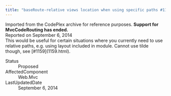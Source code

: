 ```yaml
---
title: "baseRoute-relative views location when using specific paths #1160"
---
```

<div class="note">
   Imported from the CodePlex archive for reference purposes. <b>Support for MvcCodeRouting has ended.</b></div>
<div class="issue-report">
   <div class="issue-header">Reported on 
      <time datetime="2014-09-06T14:47:05.357-07:00" title="2014-09-06T14:47:05.357-07:00">September 6, 2014</time>
   </div>
   <div class="issue-message" markdown="1">This would be useful for certain situations where you currently need to use relative paths, e.g. using layout included in module. Cannot use tilde though, see [#1159](1159.html).
      
   </div>
   <div class="issue-footer">
      <dl>
         <dt>Status</dt>
         <dd>Proposed</dd>
         <dt>AffectedComponent</dt>
         <dd>Web.Mvc</dd>
         <dt>LastUpdatedDate</dt>
         <dd>
            <time datetime="2014-09-06T14:47:05.357-07:00" title="2014-09-06T14:47:05.357-07:00">September 6, 2014</time>
         </dd>
      </dl>
   </div>
</div>